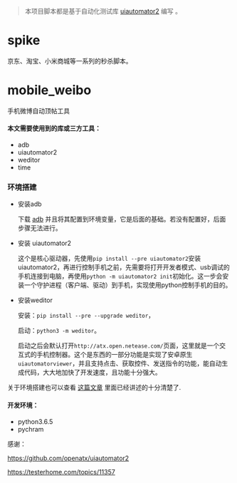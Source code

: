 
>本项目脚本都是基于自动化测试库 [uiautomator2](https://github.com/openatx/uiautomator2) 编写
。

# spike
京东、淘宝、小米商城等一系列的秒杀脚本。

# mobile_weibo
手机微博自动顶帖工具

#### 本文需要使用到的库或三方工具：

+ adb
+ uiautomator2
+ weditor
+ time

### 环境搭建

+ 安装adb

	下载 [adb](https://developer.android.com/studio/releases/platform-tools.html) 并且将其配置到环境变量，它是后面的基础。若没有配置好，后面步骤无法进行。

+ 安装 uiautomator2 

	这个是核心驱动器，先使用`pip install --pre uiautomator2`安装uiautomator2，再进行控制手机之前，先需要将打开开发者模式、usb调试的手机连接到电脑，再使用`python -m uiautomator2 init`初始化。这一步会安装一个守护进程（客户端、驱动）到手机，实现使用python控制手机的目的。

+ 安装weditor

	安装：`pip install --pre --upgrade weditor`，

	启动：`python3 -m weditor`。

	启动之后会默认打开`http://atx.open.netease.com/`页面，这里就是一个交互式的手机控制器。这个是东西的一部分功能是实现了安卓原生`uiautomatorviewer`，并且支持点击、获取控件、发送指令的功能，能自动生成代码，大大地加快了开发速度，且功能十分强大。
	

关于环境搭建也可以查看 [这篇文章](https://testerhome.com/topics/11357) 里面已经讲述的十分清楚了.

#### 开发环境：

+ python3.6.5
+ pychram


感谢：

https://github.com/openatx/uiautomator2

https://testerhome.com/topics/11357
